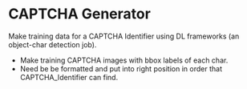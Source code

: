 # CAPTCHA Generator
Make training data for a CAPTCHA Identifier using DL frameworks (an object-char detection job).

- Make training CAPTCHA images with bbox labels of each char.
- Need be be formatted and put into right position in order that CAPTCHA_Identifier can find.
